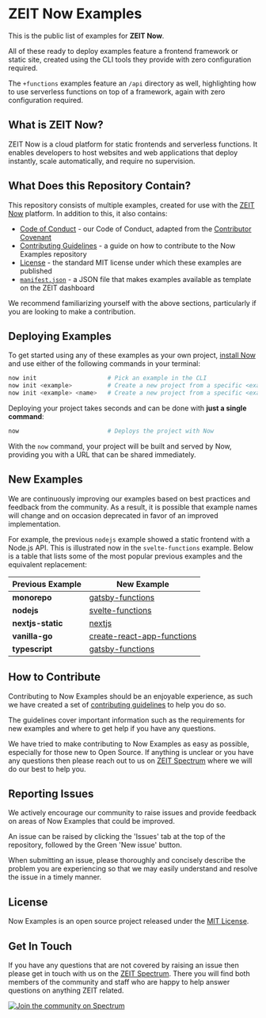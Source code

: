 # ZEIT Now Examples

This is the public list of examples for **ZEIT Now**.

All of these ready to deploy examples feature a frontend framework or static site, created using the CLI tools they provide with zero configuration required.

The `+functions` examples feature an `/api` directory as well, highlighting how to use serverless functions on top of a framework, again with zero configuration required.

## What is ZEIT Now?

ZEIT Now is a cloud platform for static frontends and serverless functions. It enables developers to host websites and web applications that deploy instantly, scale automatically, and require no supervision.

## What Does this Repository Contain?

This repository consists of multiple examples, created for use with the [ZEIT Now](https://zeit.co/now) platform. In addition to this, it also contains:

- [Code of Conduct](https://github.com/zeit/now-examples/blob/master/CODE_OF_CONDUCT.md) - our Code of Conduct, adapted from the [Contributor Covenant](http://contributor-covenant.org)
- [Contributing Guidelines](https://github.com/zeit/now-examples/blob/master/CONTRIBUTING.md) - a guide on how to contribute to the Now Examples repository
- [License](https://github.com/zeit/now-examples/blob/master/LICENSE.md) - the standard MIT license under which these examples are published
- [`manifest.json`](https://github.com/zeit/now-examples/blob/master/manifest.json) - a JSON file that makes examples available as template on the ZEIT dashboard

We recommend familiarizing yourself with the above sections, particularly if you are looking to make a contribution.

## Deploying Examples

To get started using any of these examples as your own project, [install Now](https://zeit.co/download) and use either of the following commands in your terminal:

```sh
now init                    # Pick an example in the CLI
now init <example>          # Create a new project from a specific <example>
now init <example> <name>   # Create a new project from a specific <example> with a different folder <name>
```

Deploying your project takes seconds and can be done with **just a single command**:

```sh
now                         # Deploys the project with Now
```

With the `now` command, your project will be built and served by Now, providing you with a URL that can be shared immediately.

## New Examples

We are continuously improving our examples based on best practices and feedback from the community. As a result, it is possible that example names will change and on occasion deprecated in favor of an improved implementation.

For example, the previous `nodejs` example showed a static frontend with a Node.js API. This is illustrated now in the `svelte-functions` example. Below is a table that lists some of the most popular previous examples and the equivalent replacement:

| Previous Example  | New Example                                                                                               |
| ----------------- | --------------------------------------------------------------------------------------------------------- |
| **monorepo**      | [gatsby-functions](https://github.com/zeit/now-examples/tree/master/gatsby-functions)                     |
| **nodejs**        | [svelte-functions](https://github.com/zeit/now-examples/tree/master/svelte-functions)                     |
| **nextjs-static** | [nextjs](https://github.com/zeit/now-examples/tree/master/nextjs)                                         |
| **vanilla-go**    | [create-react-app-functions](https://github.com/zeit/now-examples/tree/master/create-react-app-functions) |
| **typescript**    | [gatsby-functions](https://github.com/zeit/now-examples/tree/master/gatsby-functions)                     |

## How to Contribute

Contributing to Now Examples should be an enjoyable experience, as such we have created a set of [contributing guidelines](https://github.com/zeit/docs/blob/master/CONTRIBUTING.md) to help you do so.

The guidelines cover important information such as the requirements for new examples and where to get help if you have any questions.

We have tried to make contributing to Now Examples as easy as possible, especially for those new to Open Source. If anything is unclear or you have any questions then please reach out to us on [ZEIT Spectrum](https://spectrum.chat/zeit) where we will do our best to help you.

## Reporting Issues

We actively encourage our community to raise issues and provide feedback on areas of Now Examples that could be improved.

An issue can be raised by clicking the 'Issues' tab at the top of the repository, followed by the Green 'New issue' button.

When submitting an issue, please thoroughly and concisely describe the problem you are experiencing so that we may easily understand and resolve the issue in a timely manner.

## License

Now Examples is an open source project released under the [MIT License](https://github.com/zeit/docs/blob/master/LICENSE.md).

## Get In Touch

If you have any questions that are not covered by raising an issue then please get in touch with us on the [ZEIT Spectrum](https://spectrum.chat/zeit). There you will find both members of the community and staff who are happy to help answer questions on anything ZEIT related.

[![Join the community on Spectrum](https://withspectrum.github.io/badge/badge.svg)](https://spectrum.chat/zeit)
